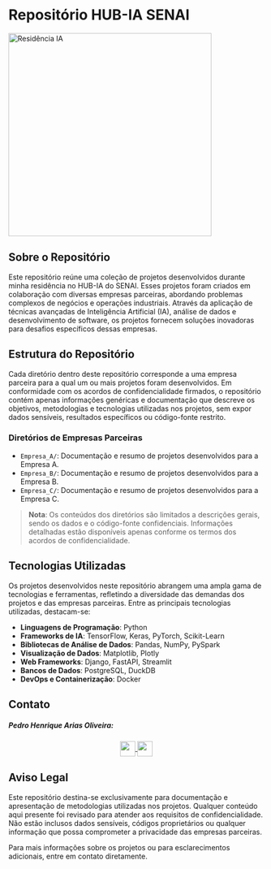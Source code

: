 # Repositório HUB-IA SENAI

<img src="images/Residência-IA.jpeg" alt="Residência IA" width="400"/>

## Sobre o Repositório

Este repositório reúne uma coleção de projetos desenvolvidos durante minha residência no HUB-IA do SENAI. Esses projetos foram criados em colaboração com diversas empresas parceiras, abordando problemas complexos de negócios e operações industriais. Através da aplicação de técnicas avançadas de Inteligência Artificial (IA), análise de dados e desenvolvimento de software, os projetos fornecem soluções inovadoras para desafios específicos dessas empresas.

## Estrutura do Repositório

Cada diretório dentro deste repositório corresponde a uma empresa parceira para a qual um ou mais projetos foram desenvolvidos. Em conformidade com os acordos de confidencialidade firmados, o repositório contém apenas informações genéricas e documentação que descreve os objetivos, metodologias e tecnologias utilizadas nos projetos, sem expor dados sensíveis, resultados específicos ou código-fonte restrito.

### Diretórios de Empresas Parceiras

- `Empresa_A/`: Documentação e resumo de projetos desenvolvidos para a Empresa A.
- `Empresa_B/`: Documentação e resumo de projetos desenvolvidos para a Empresa B.
- `Empresa_C/`: Documentação e resumo de projetos desenvolvidos para a Empresa C.

> **Nota**: Os conteúdos dos diretórios são limitados a descrições gerais, sendo os dados e o código-fonte confidenciais. Informações detalhadas estão disponíveis apenas conforme os termos dos acordos de confidencialidade.

## Tecnologias Utilizadas

Os projetos desenvolvidos neste repositório abrangem uma ampla gama de tecnologias e ferramentas, refletindo a diversidade das demandas dos projetos e das empresas parceiras. Entre as principais tecnologias utilizadas, destacam-se:

- **Linguagens de Programação**: Python
- **Frameworks de IA**: TensorFlow, Keras, PyTorch, Scikit-Learn
- **Bibliotecas de Análise de Dados**: Pandas, NumPy, PySpark
- **Visualização de Dados**: Matplotlib, Plotly
- **Web Frameworks**: Django, FastAPI, Streamlit
- **Bancos de Dados**: PostgreSQL, DuckDB
- **DevOps e Containerização**: Docker

## Contato

##### Pedro Henrique Arias Oliveira: 
<p align="center"> 
  <a href="https://www.linkedin.com/in/pedroarias92/" target="blank">
    <img align="center" src="https://logosmarcas.net/wp-content/uploads/2020/04/Linkedin-Logo.png" height="30" />
  </a> 
  <a href="mailto:pedro.oliveira@sistemafiep.org.br" target="blank">
    <img align="center" src="https://w7.pngwing.com/pngs/995/259/png-transparent-microsoft-outlook-logo-outlook-com-microsoft-outlook-email-microsoft-office-365-outlook-miscellaneous-blue-text.png" height="30" />
  </a>
</p>

## Aviso Legal

Este repositório destina-se exclusivamente para documentação e apresentação de metodologias utilizadas nos projetos. Qualquer conteúdo aqui presente foi revisado para atender aos requisitos de confidencialidade. Não estão inclusos dados sensíveis, códigos proprietários ou qualquer informação que possa comprometer a privacidade das empresas parceiras.

Para mais informações sobre os projetos ou para esclarecimentos adicionais, entre em contato diretamente.
